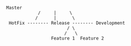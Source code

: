     Master
                /     |     \
               /      |      \
     HotFix -------- Release -------- Development
                           / \
                          /   \
                     Feature 1  Feature 2 